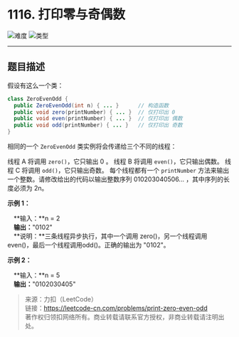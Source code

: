 # 1116. 打印零与奇偶数

![难度](https://img.shields.io/badge/难度-中等-f0ad4e.svg?logo=leetcode&style=flat)  ![类型](https://img.shields.io/badge/类型-线程-violet.svg?style=flat)

---

## 题目描述

假设有这么一个类：

```java
class ZeroEvenOdd {
  public ZeroEvenOdd(int n) { ... }      // 构造函数
  public void zero(printNumber) { ... }  // 仅打印出 0
  public void even(printNumber) { ... }  // 仅打印出 偶数
  public void odd(printNumber) { ... }   // 仅打印出 奇数
}
```

相同的一个 `ZeroEvenOdd` 类实例将会传递给三个不同的线程：

线程 A 将调用 `zero()`，它只输出 0 。
线程 B 将调用 `even()`，它只输出偶数。
线程 C 将调用 `odd()`，它只输出奇数。
每个线程都有一个 `printNumber` 方法来输出一个整数。请修改给出的代码以输出整数序列 010203040506... ，其中序列的长度必须为 2n。

**示例 1：**

&emsp;**输入：**n = 2  
&emsp;**输出：**"0102"  
&emsp;**说明：**三条线程异步执行，其中一个调用 zero()，另一个线程调用 even()，最后一个线程调用odd()。正确的输出为 "0102"。  

**示例 2：**

&emsp;**输入：**n = 5  
&emsp;**输出：**"0102030405"  

> 来源：力扣（LeetCode）  
> 链接：https://leetcode-cn.com/problems/print-zero-even-odd  
> 著作权归领扣网络所有。商业转载请联系官方授权，非商业转载请注明出处。  
